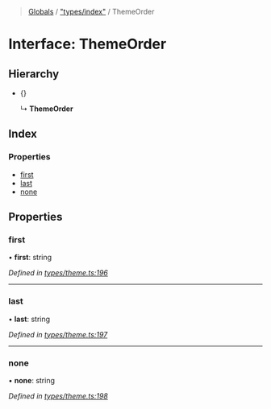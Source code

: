 > [Globals](../README.md) / ["types/index"](../modules/_types_index_.md) / ThemeOrder

# Interface: ThemeOrder

## Hierarchy

* {}

  ↳ **ThemeOrder**

## Index

### Properties

* [first](_types_index_.themeorder.md#first)
* [last](_types_index_.themeorder.md#last)
* [none](_types_index_.themeorder.md#none)

## Properties

### first

•  **first**: string

*Defined in [types/theme.ts:196](https://github.com/kenoxa/beamwind/blob/main/packages/beamwind/src/types/theme.ts#L196)*

___

### last

•  **last**: string

*Defined in [types/theme.ts:197](https://github.com/kenoxa/beamwind/blob/main/packages/beamwind/src/types/theme.ts#L197)*

___

### none

•  **none**: string

*Defined in [types/theme.ts:198](https://github.com/kenoxa/beamwind/blob/main/packages/beamwind/src/types/theme.ts#L198)*
